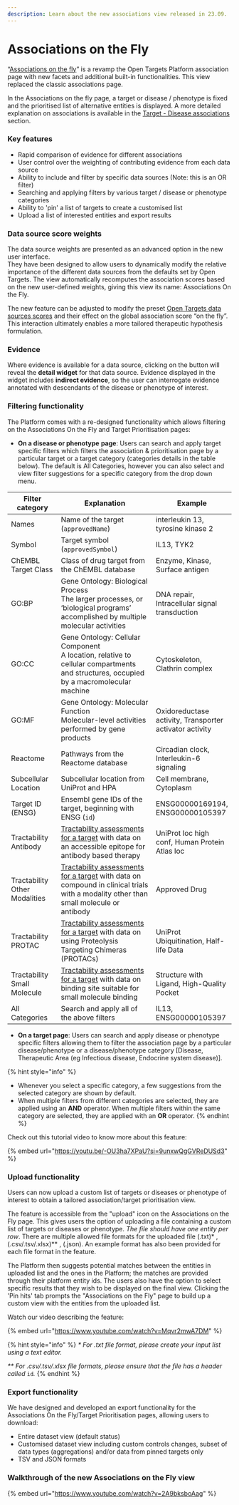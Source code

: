 ```yaml
---
description: Learn about the new associations view released in 23.09.
---
```


# Associations on the Fly

“[Associations on the fly](https://platform.opentargets.org/disease/EFO\_0005774/associations)” is a revamp the Open Targets Platform association page with new facets and additional built-in functionalities. This view replaced the classic associations page.

In the Associations on the fly page, a target or disease / phenotype is fixed and the prioritised list of alternative entities is displayed. A more detailed explanation on associations is available in the [Target - Disease associations](../associations.md) section.

### Key features

* Rapid comparison of evidence for different associations
* User control over the weighting of contributing evidence from each data source
* Ability to include and filter by specific data sources (Note: this is an OR filter)&#x20;
* Searching and applying filters by various target / disease or phenotype categories
* Ability to 'pin' a list of targets to create a customised list
* Upload a list of interested entities and export results

### Data source score weights

The data source weights are presented as an advanced option in the new user interface.\
They have been designed to allow users to dynamically modify the relative importance of the different data sources from the defaults set by Open Targets. The view automatically recomputes the association scores based on the new user-defined weights, giving this view its name: Associations On the Fly.

The new feature can be adjusted to modify the preset [Open Targets data sources scores](https://platform-docs.opentargets.org/associations#data-source-weights) and their effect on the global association score “on the fly”. This interaction ultimately enables a more tailored therapeutic hypothesis formulation.

### Evidence

Where evidence is available for a data source, clicking on the button will reveal the **detail widget** for that data source. Evidence displayed in the widget includes **indirect evidence**, so the user can interrogate evidence annotated with descendants of the disease or phenotype of interest.

### Filtering functionality

The Platform comes with a re-designed functionality which allows filtering on the Associations On the Fly and Target Prioritisation pages:

* **On a disease or phenotype** **page**: Users can search and apply target specific filters which filters the association & prioritisation page by a particular target or a target category (categories details in the table below). The default is All Categories, however you can also select and view filter suggestions for a specific category from the drop down menu.&#x20;

<table><thead><tr><th width="136">Filter category</th><th width="426">Explanation</th><th>Example</th></tr></thead><tbody><tr><td>Names</td><td>Name of the target (<code>approvedName</code>)</td><td>interleukin 13, tyrosine kinase 2</td></tr><tr><td>Symbol</td><td>Target symbol (<code>approvedSymbol</code>)</td><td>IL13, TYK2 </td></tr><tr><td>ChEMBL Target Class</td><td>Class of drug target from the ChEMBL database</td><td>Enzyme, Kinase, Surface antigen</td></tr><tr><td>GO:BP</td><td>Gene Ontology: Biological Process<br>The larger processes, or ‘biological programs’ accomplished by multiple molecular activities</td><td>DNA repair, Intracellular signal transduction</td></tr><tr><td>GO:CC</td><td>Gene Ontology: Cellular Component<br>A location, relative to cellular compartments and structures, occupied by a macromolecular machine</td><td>Cytoskeleton, Clathrin complex</td></tr><tr><td>GO:MF</td><td>Gene Ontology: Molecular Function<br>Molecular-level activities performed by gene products</td><td>Oxidoreductase activity, Transporter activator activity</td></tr><tr><td>Reactome</td><td>Pathways from the Reactome database</td><td>Circadian clock, Interleukin-6 signaling</td></tr><tr><td>Subcellular Location</td><td>Subcellular location from UniProt and HPA</td><td>Cell membrane, Cytoplasm</td></tr><tr><td>Target ID (ENSG)</td><td>Ensembl gene IDs of the target, beginning with ENSG (<code>id</code>)</td><td>ENSG00000169194, ENSG00000105397</td></tr><tr><td>Tractability Antibody</td><td><a href="https://platform-docs.opentargets.org/target/tractability#antibody">Tractability assessments for a target</a> with data on an accessible epitope for antibody based therapy</td><td>UniProt loc high conf, Human Protein Atlas loc</td></tr><tr><td>Tractability Other Modalities</td><td><a href="https://platform-docs.opentargets.org/target/tractability#assessments">Tractability assessments for a target</a> with data on compound in clinical trials with a modality other than small molecule or antibody</td><td>Approved Drug</td></tr><tr><td>Tractability PROTAC</td><td><a href="https://platform-docs.opentargets.org/target/tractability#protac">Tractability assessments for a target</a> with data on using Proteolysis Targeting Chimeras (PROTACs)</td><td>UniProt Ubiquitination, Half-life Data</td></tr><tr><td>Tractability Small Molecule</td><td><a href="https://platform-docs.opentargets.org/target/tractability#small-molecule">Tractability assessments for a target</a> with data on binding site suitable for small molecule binding</td><td>Structure with Ligand, High-Quality Pocket</td></tr><tr><td>All Categories</td><td>Search and apply all of the above filters</td><td>IL13, ENSG00000105397</td></tr></tbody></table>

* **On a target page**: Users can search and apply disease or phenotype specific filters allowing them to filter the association page by a particular disease/phenotype or a disease/phenotype category \[Disease, Therapeutic Area (eg Infectious disease, Endocrine system disease)].

{% hint style="info" %}
* Whenever you select a specific category, a few suggestions from the selected category are shown by default.
* When multiple filters from different categories are selected, they are applied using an **AND** operator. When multiple filters within the same category are selected, they are applied with an **OR** operator.
{% endhint %}

Check out this tutorial video to know more about this feature:

{% embed url="https://youtu.be/-OU3ha7XPaU?si=9unxwQgGVReDUSd3" %}

### Upload functionality

Users can now upload a custom list of targets or diseases or phenotype of interest to obtain a tailored association/target prioritisation view.

The feature is accessible from the "upload" icon on the Associations on the Fly page. This gives users the option of uploading a file containing a custom list of targets or diseases or phenotype. _The file should have one entity per row_. There are multiple allowed file formats for the uploaded file (.txt)\* , (.csv/.tsv/.xlsx)\*\* , (.json). An example format has also been provided for each file format in the feature.

The Platform then suggests potential matches between the entities in uploaded list and the ones in the Platform; the matches are provided through their platform entity ids. The users also have the option to select specific results that they wish to be displayed on the final view. Clicking the 'Pin hits' tab prompts the "Associations on the Fly" page to build up a custom view with the entities from the uploaded list.&#x20;

Watch our video describing the feature:

{% embed url="https://www.youtube.com/watch?v=Mqvr2mwA7DM" %}

{% hint style="info" %}
_\* For .txt file format, please create your input list using a text editor._

_\*\* For .csv/.tsv/.xlsx file formats, please ensure that the file has a header called_ `id`_._
{% endhint %}

### Export functionality

We have designed and developed an export functionality for the Associations On the Fly/Target Prioritisation pages, allowing users to download:

* Entire dataset view (default status)
* Customised dataset view including custom controls changes, subset of data types (aggregations) and/or data from pinned targets only
* TSV and JSON formats

### Walkthrough of the new Associations on the Fly view

{% embed url="https://www.youtube.com/watch?v=2A9bksboAag" %}
